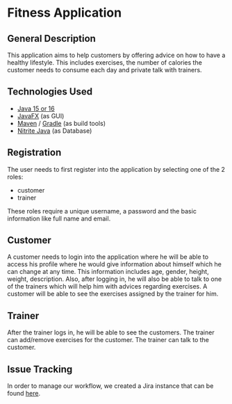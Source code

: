 # Fitness Application
## General Description
This application aims to help customers by offering advice on how to have a healthy lifestyle. 
This includes exercises, the number of calories the customer needs to consume each day and private talk with trainers.
## Technologies Used
* [Java 15 or 16](https://www.oracle.com/java/technologies/javase-downloads.html)
* [JavaFX](https://openjfx.io/openjfx-docs/) (as GUI)
* [Maven](https://maven.apache.org/) / [Gradle](https://gradle.org/) (as build tools)
* [Nitrite Java](https://www.dizitart.org/nitrite-database.html) (as Database)
## Registration
The user needs to first register into the application by selecting one of the 2 roles:
* customer
* trainer

These roles require a unique username, a password and the basic information like full name and email.
## Customer
A customer needs to login into the application where he will be able to access his profile where 
he would give information about himself which he can change at any time. This information
includes age, gender, height, weight, description.
Also, after logging in, he will also be able to talk to one of the trainers which will help him with
advices regarding exercises.
A customer will be able to see the exercises assigned by the trainer for him.
## Trainer
After the trainer logs in, he will be able to see the customers.
The trainer can add/remove exercises for the customer.
The trainer can talk to the customer.
## Issue Tracking
In order to manage our workflow, we created a Jira instance that can be found [here](https://fitness-application.atlassian.net/).
